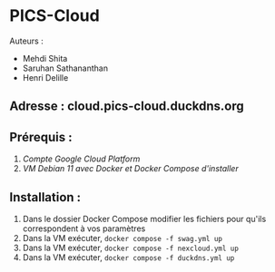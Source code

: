 # PICS-Cloud
 
Auteurs : 
* Mehdi Shita
* Saruhan Sathananthan
* Henri Delille

## Adresse : cloud.pics-cloud.duckdns.org

## Prérequis :

1. _Compte Google Cloud Platform_
2. _VM Debian 11 avec Docker et Docker Compose d'installer_

## Installation :
1. Dans le dossier Docker Compose modifier les fichiers pour qu'ils correspondent à vos paramètres
2. Dans la VM exécuter, ```docker compose -f swag.yml up```
3. Dans la VM exécuter, ```docker compose -f nexcloud.yml up```
4. Dans la VM exécuter, ```docker compose -f duckdns.yml up```
